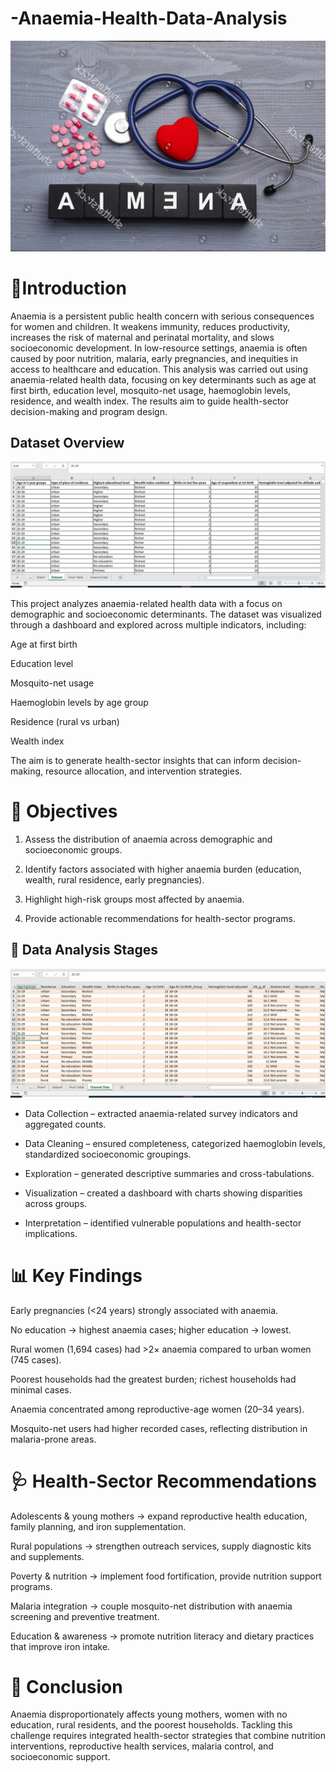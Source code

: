 # -Anaemia-Health-Data-Analysis
![](https://github.com/christopherstanleyobinna-rgb/-Anaemia-Health-Data-Analysis/blob/main/Anaemie%20picture.jpg)

# 📖Introduction
Anaemia is a persistent public health concern with serious consequences for women and children. It weakens immunity, reduces productivity, increases the risk of maternal and perinatal mortality, and slows socioeconomic development. In low-resource settings, anaemia is often caused by poor nutrition, malaria, early pregnancies, and inequities in access to healthcare and education.
This analysis was carried out using anaemia-related health data, focusing on key determinants such as age at first birth, education level, mosquito-net usage, haemoglobin levels, residence, and wealth index. The results aim to guide health-sector decision-making and program design.


## Dataset Overview
![](Anaemie_Orignal_dataset.jpg)

This project analyzes anaemia-related health data with a focus on demographic and socioeconomic determinants. The dataset was visualized through a dashboard and explored across multiple indicators, including:

Age at first birth

Education level

Mosquito-net usage

Haemoglobin levels by age group

Residence (rural vs urban)

Wealth index


The aim is to generate health-sector insights that can inform decision-making, resource allocation, and intervention strategies.

# 🎯 Objectives

1.	Assess the distribution of anaemia across demographic and socioeconomic groups.


2.	Identify factors associated with higher anaemia burden (education, wealth, rural residence, early pregnancies).


3.	Highlight high-risk groups most affected by anaemia.


4.	Provide actionable recommendations for health-sector programs.

## 🔬 Data Analysis Stages

![](Anaemia_clean_dataset.jpg)
-	Data Collection – extracted anaemia-related survey indicators and aggregated counts.


-	Data Cleaning – ensured completeness, categorized haemoglobin levels, standardized socioeconomic groupings.


-	Exploration – generated descriptive summaries and cross-tabulations.


-	Visualization – created a dashboard with charts showing disparities across groups.


-	Interpretation – identified vulnerable populations and health-sector implications.


# 📊 Key Findings


Early pregnancies (<24 years) strongly associated with anaemia.

No education → highest anaemia cases; higher education → lowest.

Rural women (1,694 cases) had >2× anaemia compared to urban women (745 cases).

Poorest households had the greatest burden; richest households had minimal cases.

Anaemia concentrated among reproductive-age women (20–34 years).

Mosquito-net users had higher recorded cases, reflecting distribution in malaria-prone areas.


# 🩺 Health-Sector Recommendations

Adolescents & young mothers → expand reproductive health education, family planning, and iron supplementation.

Rural populations → strengthen outreach services, supply diagnostic kits and supplements.

Poverty & nutrition → implement food fortification, provide nutrition support programs.

Malaria integration → couple mosquito-net distribution with anaemia screening and preventive treatment.

Education & awareness → promote nutrition literacy and dietary practices that improve iron intake.


# 📌 Conclusion

Anaemia disproportionately affects young mothers, women with no education, rural residents, and the poorest households. Tackling this challenge requires integrated health-sector strategies that combine nutrition interventions, reproductive health services, malaria control, and socioeconomic support.




